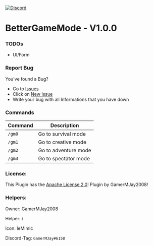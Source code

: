 [![Discord](https://img.shields.io/badge/chat-on%20discord-7289da.svg)](https://discord.gg/RuF5gxRNfQ)
# BetterGameMode - V1.0.0  

### TODOs
- UI/Form

### Report Bug
You've found a Bug?
- Go to [Issues](https://github.com/GamerMJay2008/BetterGM/issues)
- Click on [New Issue](https://github.com/GamerMJay2008/BetterGM/issues/new/choose)
- Write your bug with all Informations that you have down

### Commands
|**Command**|**Description**|
|-----------|---------------|
|`/gm0`|Go to survival mode|
|`/gm1`|Go to creative mode|
|`/gm2`|Go to adventure mode|
|`/gm3`|Go to spectator mode|

### License:
This Plugin has the [Apache License 2.0](/LICENSE)! Plugin by GamerMJay2008!

### Helpers:
Owner: GamerMJay2008

Helper: /

Icon: leMimic

Discord-Tag: `GamerMJay#6158`
